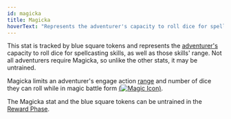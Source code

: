 ```yaml
---
id: magicka
title: Magicka
hoverText: "Represents the adventurer's capacity to roll dice for spellcasting skills, as well as those skills' range."
---
```


This stat is tracked by blue square tokens and represents the [adventurer's](/docs/all/glossary/adventurer) capacity to roll dice for spellcasting skills, as well as those skills' range. Not all adventurers require Magicka, so unlike the other stats, it may be untrained. 

Magicka limits an adventurer's engage action [range](/docs/all/glossary/range) and number of dice they can roll while in magic battle form [(<img src="/icons/magic.svg" alt="Magic Icon" class="icon-svg" />)](/docs/all/battle-forms/magic). 

The Magicka stat and the blue square tokens can be untrained in the [Reward Phase](/docs/all/day/reward-phase).